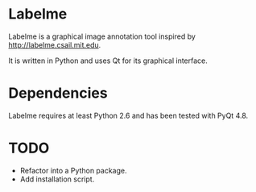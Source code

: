 
# Labelme

Labelme is a graphical image annotation tool inspired by
http://labelme.csail.mit.edu.

It is written in Python and uses Qt for its graphical interface.

# Dependencies

Labelme requires at least Python 2.6 and has been tested with PyQt 4.8.


# TODO

- Refactor into a Python package.
- Add installation script.

